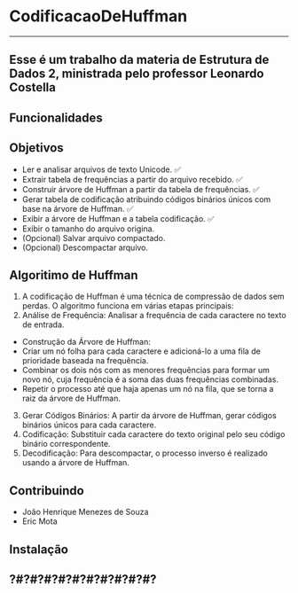 # CodificacaoDeHuffman
-------------------------------------------------
Esse é um trabalho da materia de **Estrutura de Dados 2**, ministrada pelo professor **Leonardo Costella**
-------------------------------------------------
## Funcionalidades
 



## Objetivos
 * Ler e analisar arquivos de texto Unicode. ✅
 * Extrair tabela de frequências a partir do arquivo recebido. ✅
 * Construir árvore de Huffman a partir da tabela de frequências. ✅
 * Gerar tabela de codificação atribuindo códigos binários únicos com base na árvore de Huffman. ✅
 * Exibir a árvore de Huffman e a tabela codificação. ✅
 * Exibir o tamanho do arquivo origina.
 * (Opcional) Salvar arquivo compactado.
 * (Opcional) Descompactar arquivo.

## Algoritimo de Huffman
 1. A codificação de Huffman é uma técnica de compressão de dados sem perdas. O algoritmo funciona em várias etapas principais:
 2. Análise de Frequência: Analisar a frequência de cada caractere no texto de entrada.
  * Construção da Árvore de Huffman:
  * Criar um nó folha para cada caractere e adicioná-lo a uma fila de prioridade baseada na frequência.
  * Combinar os dois nós com as menores frequências para formar um novo nó, cuja frequência é a soma das duas frequências combinadas.
  * Repetir o processo até que haja apenas um nó na fila, que se torna a raiz da árvore de Huffman.
 3. Gerar Códigos Binários: A partir da árvore de Huffman, gerar códigos binários únicos para cada caractere.
 4. Codificação: Substituir cada caractere do texto original pelo seu código binário correspondente.
 5. Decodificação: Para descompactar, o processo inverso é realizado usando a árvore de Huffman.

## Contribuindo
 * João Henrique Menezes de Souza
 * Eric Mota
 
## Instalação

## ?#?#?#?#?#?#?#?#?#?#?